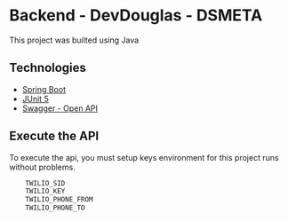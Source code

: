 # Backend - DevDouglas - DSMETA

This project was builted using Java


## Technologies

* [Spring Boot](https://spring.io/) 
* [JUnit 5](https://junit.org/junit5/) 
* [Swagger - Open API](https://swagger.io/) 

## Execute the API

To execute the api, you must setup keys environment for this project runs without problems.

```bash
    TWILIO_SID
    TWILIO_KEY
    TWILIO_PHONE_FROM
    TWILIO_PHONE_TO
```
